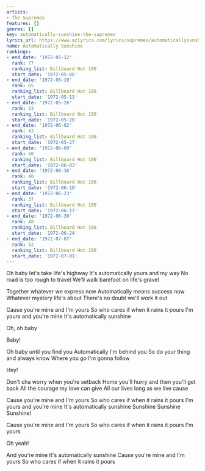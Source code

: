 ```yaml
---
artists:
- The Supremes
features: []
genres: []
key: automatically-sunshine-the-supremes
lyrics_url: https://www.azlyrics.com/lyrics/supremes/automaticallysunshine.html
name: Automatically Sunshine
rankings:
- end_date: '1972-05-12'
  rank: 77
  ranking_list: Billboard Hot 100
  start_date: '1972-05-06'
- end_date: '1972-05-19'
  rank: 65
  ranking_list: Billboard Hot 100
  start_date: '1972-05-13'
- end_date: '1972-05-26'
  rank: 53
  ranking_list: Billboard Hot 100
  start_date: '1972-05-20'
- end_date: '1972-06-02'
  rank: 43
  ranking_list: Billboard Hot 100
  start_date: '1972-05-27'
- end_date: '1972-06-09'
  rank: 40
  ranking_list: Billboard Hot 100
  start_date: '1972-06-03'
- end_date: '1972-06-16'
  rank: 40
  ranking_list: Billboard Hot 100
  start_date: '1972-06-10'
- end_date: '1972-06-23'
  rank: 37
  ranking_list: Billboard Hot 100
  start_date: '1972-06-17'
- end_date: '1972-06-30'
  rank: 48
  ranking_list: Billboard Hot 100
  start_date: '1972-06-24'
- end_date: '1972-07-07'
  rank: 52
  ranking_list: Billboard Hot 100
  start_date: '1972-07-01'
---
```



Oh baby let's take life's highway
It's automatically yours and my way
No road is too rough to travel
We'll walk barefoot on life's gravel


Together whatever we express now
Automatically means success now
Whatever mystery life's about
There's no doubt we'll work it out


Cause you're mine and I'm yours
So who cares if when it rains it pours
I'm yours and you're mine
It's automatically sunshine


Oh, oh baby


Baby!


Oh baby until you find you
Automatically I'm behind you
So do your thing and always know
Where you go I'm gonna follow


Hey!


Don't cha worry when you're setback
Home you'll hurry and then you'll get back
All the courage my love can give
All our lives long as we live cause


Cause you're mine and I'm yours
So who cares if when it rains it pours
I'm yours and you're mine
It's automatically sunshine
Sunshine
Sunshine
Sunshine!


Cause you're mine and I'm yours
So who cares if when it rains it pours
I'm yours


Oh yeah!


And you're mine
It's automatically sunshine
Cause you're mine and I'm yours
So who cares if when it rains it pours



